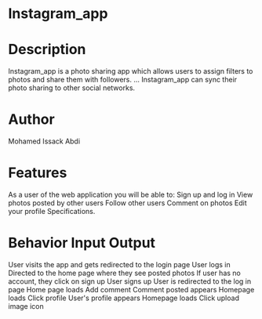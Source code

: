 # Instagram_app
# Description
Instagram_app is a photo sharing app which allows users to assign filters to photos and share them with followers. ... 
Instagram_app can sync their photo sharing to other social networks.

# Author
Mohamed Issack Abdi
# Features
As a user of the web application you will be able to:
Sign up and log in
View photos posted by other users
Follow other users
Comment on photos
Edit your profile
Specifications.

# Behavior	Input	Output
User visits the app and gets redirected to the login page
User logs in	Directed to the home page where they see posted photos
If user has no account, they click on sign up	User signs up	User is redirected 
to the log in page
Home page loads	Add comment	Comment 
posted appears
Homepage loads	Click profile	User's profile appears
Homepage loads	Click upload image icon	